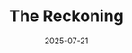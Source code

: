 ---
title: "The Reckoning"
date: "2025-07-21"
summary: "I made a game in Unity and how I broke it completely."
tags: ["project", "unity", "multiplayer", "corrupted", "dev meltdown"]
slug: "proj_0003_kill_bad_guys"   
---